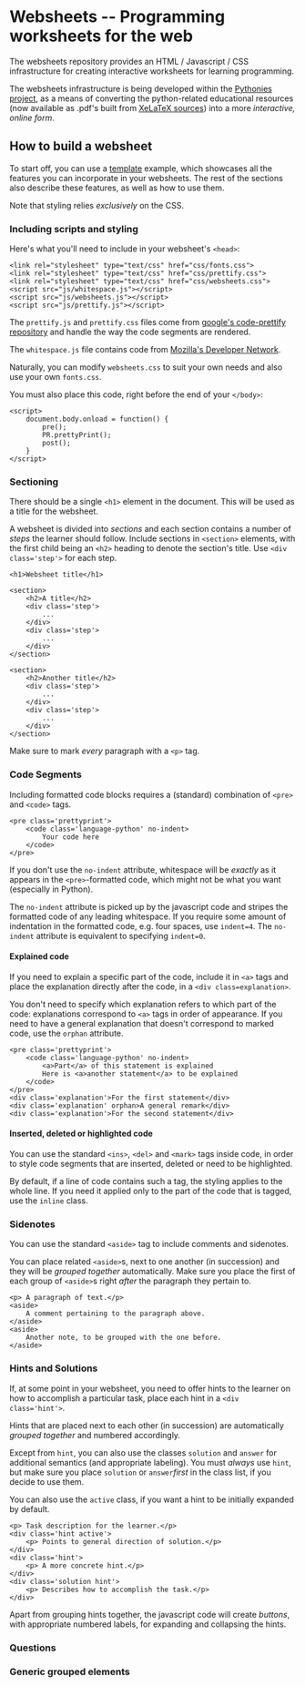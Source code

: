 # Websheets -- Programming worksheets for the web

The websheets repository provides an HTML / Javascript / CSS infrastructure for creating interactive worksheets for learning programming.

The websheets infrastructure is being developed within the [Pythonies project](http://pythonies.mysch.gr/), as a means of converting the python-related educational resources (now available as .pdf's built from [XeLaTeX sources](https://github.com/boukeas/pythonies)) into a more _interactive, online form_.

## How to build a websheet

To start off, you can use a [template]() example, which showcases all the features you can incorporate in your websheets. The rest of the sections also describe these features, as well as how to use them.

Note that styling relies _exclusively_ on the CSS.

### Including scripts and styling

Here's what you'll need to include in your websheet's `<head>`:

    <link rel="stylesheet" type="text/css" href="css/fonts.css">
    <link rel="stylesheet" type="text/css" href="css/prettify.css">
    <link rel="stylesheet" type="text/css" href="css/websheets.css">
    <script src="js/whitespace.js"></script>
    <script src="js/websheets.js"></script>
    <script src="js/prettify.js"></script>

The `prettify.js` and `prettify.css` files come from [google's code-prettify repository](https://github.com/google/code-prettify) and handle the way the code segments are rendered.

The `whitespace.js` file contains code from [Mozilla's Developer Network](https://developer.mozilla.org/en-US/docs/Web/API/Document_Object_Model/Whitespace_in_the_DOM).

Naturally, you can modify `websheets.css` to suit your own needs and also use your own `fonts.css`.

You must also place this code, right before the end of your `</body>`:

    <script>
        document.body.onload = function() {
            pre();
            PR.prettyPrint();
            post();
        }
    </script>

### Sectioning

There should be a single `<h1>` element in the document. This will be used as a title for the websheet.

A websheet is divided into _sections_ and each section contains a number of _steps_ the learner should follow. Include sections in `<section>` elements, with the first
child being an `<h2>` heading to denote the section's title. Use `<div class='step'>` for each step.

    <h1>Websheet title</h1>

    <section>
        <h2>A title</h2>
        <div class='step'>
            ...
        </div>           
        <div class='step'>
            ...
        </div>
    </section>

    <section>
        <h2>Another title</h2>
        <div class='step'>
            ...
        </div>
        <div class='step'>
            ...
        </div>
    </section>

Make sure to mark _every_ paragraph with a `<p>` tag.

### Code Segments

Including formatted code blocks requires a (standard) combination of `<pre>` and `<code>` tags.

    <pre class='prettyprint'>
        <code class='language-python' no-indent>
            Your code here
        </code>
    </pre>

If you don't use the `no-indent` attribute, whitespace will be _exactly_ as it appears in the `<pre>`-formatted code, which might not be what you want (especially in Python).

The `no-indent` attribute is picked up by the javascript code and stripes the formatted code of any leading whitespace. If you require some amount of indentation in the formatted code, e.g. four spaces, use `indent=4`. The `no-indent` attribute is equivalent to specifying `indent=0`.

#### Explained code

If you need to explain a specific part of the code,  include it in `<a>` tags and place the explanation directly after the code, in a `<div class=explanation>`.

You don't need to specify which explanation refers to which part of the code: explanations correspond to `<a>` tags in order of appearance. If you need to have a general explanation that doesn't correspond to marked code, use the `orphan` attribute.

    <pre class='prettyprint'>
        <code class='language-python' no-indent>
            <a>Part</a> of this statement is explained
            Here is <a>another statement</a> to be explained
        </code>
    </pre>
    <div class='explanation'>For the first statement</div>
    <div class='explanation' orphan>A general remark</div>
    <div class='explanation'>For the second statement</div>

#### Inserted, deleted or highlighted code

You can use the standard `<ins>`, `<del>` and `<mark>` tags inside code, in order to style code segments that are inserted, deleted or need to be highlighted.

By default, if a line of code contains such a tag, the styling applies to the whole line. If you need it applied only to the part of the code that is tagged, use the `inline` class.

### Sidenotes

You can use the standard `<aside>` tag to include comments and sidenotes.

You can place related `<aside>`s, next to one another (in succession) and they will be _grouped together_ automatically. Make sure you place the first of each group of `<aside>`s right _after_ the paragraph they pertain to.

    <p> A paragraph of text.</p>
    <aside>
        A comment pertaining to the paragraph above.
    </aside>
    <aside>
        Another note, to be grouped with the one before.
    </aside>

### Hints and Solutions

If, at some point in your websheet, you need to offer hints to the learner on how to accomplish a particular task, place each hint in a `<div class='hint'>`.

Hints that are placed next to each other (in succession) are automatically _grouped together_ and numbered accordingly.

Except from `hint`, you can also use the classes `solution` and `answer` for additional semantics (and appropriate labeling). You must _always_ use `hint`, but make sure you place `solution` or `answer`_first_ in the class list, if you decide to use them.

You can also use the `active` class, if you want a hint to be initially expanded by default.

    <p> Task description for the learner.</p>
    <div class='hint active'>
        <p> Points to general direction of solution.</p>
    </div>
    <div class='hint'>
        <p> A more concrete hint.</p>
    </div>
    <div class='solution hint'>
        <p> Describes how to accomplish the task.</p>
    </div>

Apart from grouping hints together, the javascript code will create _buttons_, with appropriate numbered labels, for expanding and collapsing the hints.

### Questions

### Generic grouped elements
